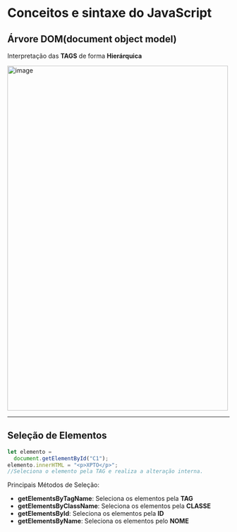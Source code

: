 # Conceitos e sintaxe do JavaScript

## Árvore DOM(document object model)
Interpretação das **TAGS** de forma **Hierárquica**

<img width="500" height="783" alt="image" src="https://github.com/user-attachments/assets/a745f4a1-95d9-43c4-98e3-46ca8e1a0239" />

---
## Seleção de Elementos

```js
let elemento =
  document.getElementById("C1");
elemento.innerHTML = "<p>XPTO</p>";
//Seleciona o elemento pela TAG e realiza a alteração interna.
```
Principais Métodos de Seleção:

- **getElementsByTagName**: Seleciona os elementos pela **TAG**
- **getElementsByClassName**: Seleciona os elementos pela **CLASSE**
- **getElementsById**: Seleciona os elementos pela **ID**
- **getElementsByName**: Seleciona os elementos pelo **NOME**
